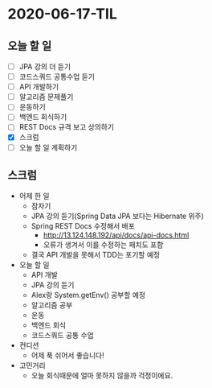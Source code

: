 # 2020-06-17-TIL

## 오늘 할 일

- [ ] JPA 강의 더 듣기
- [ ] 코드스쿼드 공통수업 듣기
- [ ] API 개발하기
- [ ] 알고리즘 문제풀기
- [ ] 운동하기
- [ ] 백엔드 회식하기
- [ ] REST Docs 규격 보고 상의하기
- [x] 스크럼
- [ ] 오늘 할 일 계획하기

## 스크럼

- 어제 한 일
    - 잠자기
    - JPA 강의 듣기(Spring Data JPA 보다는 Hibernate 위주)
    - Spring REST Docs 수정해서 배포
        - http://13.124.148.192/api/docs/api-docs.html
        - 오류가 생겨서 이를 수정하는 패치도 포함
    - 결국 API 개발을 못해서 TDD는 포기할 예정
- 오늘 할 일
    - API 개발
    - JPA 강의 듣기
    - Alex랑 System.getEnv() 공부할 예정
    - 알고리즘 공부
    - 운동
    - 백엔드 회식
    - 코드스쿼드 공통 수업
- 컨디션
    - 어제 푹 쉬어서 좋습니다!
- 고민거리
    - 오늘 회식때문에 얼마 못하지 않을까 걱정이에요.



